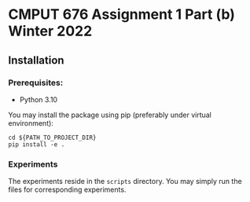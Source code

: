 # CMPUT 676 Assignment 1 Part (b) Winter 2022

## Installation
### Prerequisites:
- Python 3.10

You may install the package using pip (preferably under virtual environment):
```
cd ${PATH_TO_PROJECT_DIR}
pip install -e .
```

### Experiments
The experiments reside in the `scripts` directory. You may simply run the files for corresponding experiments.
